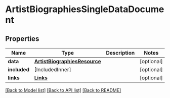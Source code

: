 # ArtistBiographiesSingleDataDocument

## Properties
Name | Type | Description | Notes
------------ | ------------- | ------------- | -------------
**data** | [**ArtistBiographiesResource**](ArtistBiographiesResource.md) |  | [optional] 
**included** | [IncludedInner] |  | [optional] 
**links** | [**Links**](Links.md) |  | [optional] 

[[Back to Model list]](../README.md#documentation-for-models) [[Back to API list]](../README.md#documentation-for-api-endpoints) [[Back to README]](../README.md)


